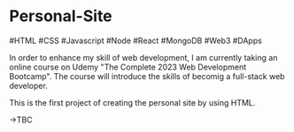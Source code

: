 # Personal-Site

#HTML #CSS #Javascript #Node #React #MongoDB #Web3 #DApps


In order to enhance my skill of web development, I am currently taking an online course on Udemy "The Complete 2023 Web Development Bootcamp". The course will introduce the skills of becomig a full-stack web developer.


This is the first project of creating the personal site by using HTML. 


->TBC
